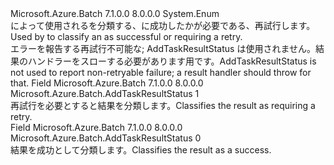 <Type Name="AddTaskResultStatus" FullName="Microsoft.Azure.Batch.AddTaskResultStatus">
  <TypeSignature Language="C#" Value="public enum AddTaskResultStatus" />
  <TypeSignature Language="ILAsm" Value=".class public auto ansi sealed AddTaskResultStatus extends System.Enum" />
  <TypeSignature Language="DocId" Value="T:Microsoft.Azure.Batch.AddTaskResultStatus" />
  <TypeSignature Language="VB.NET" Value="Public Enum AddTaskResultStatus" />
  <TypeSignature Language="F#" Value="type AddTaskResultStatus = " />
  <AssemblyInfo>
    <AssemblyName>Microsoft.Azure.Batch</AssemblyName>
    <AssemblyVersion>7.1.0.0</AssemblyVersion>
    <AssemblyVersion>8.0.0.0</AssemblyVersion>
  </AssemblyInfo>
  <Base>
    <BaseTypeName>System.Enum</BaseTypeName>
  </Base>
  <Docs>
    <summary>
            <span data-ttu-id="7afa7-101">によって使用される<see cref="T:Microsoft.Azure.Batch.AddTaskCollectionResultHandler" />を分類する、<see cref="T:Microsoft.Azure.Batch.AddTaskResult" />に成功したかが必要である、再試行します。</span><span class="sxs-lookup"><span data-stu-id="7afa7-101">Used by <see cref="T:Microsoft.Azure.Batch.AddTaskCollectionResultHandler" /> to classify an <see cref="T:Microsoft.Azure.Batch.AddTaskResult" /> as successful or requiring a retry.</span></span>
            </summary>
    <remarks><span data-ttu-id="7afa7-102">エラーを報告する再試行不可能な; AddTaskResultStatus は使用されません。結果のハンドラーをスローする必要があります<see cref="T:Microsoft.Azure.Batch.AddTaskCollectionTerminatedException" />用です。</span><span class="sxs-lookup"><span data-stu-id="7afa7-102">AddTaskResultStatus is not used to report non-retryable failure; a result handler should throw <see cref="T:Microsoft.Azure.Batch.AddTaskCollectionTerminatedException" /> for that.</span></span></remarks>
  </Docs>
  <Members>
    <Member MemberName="Retry">
      <MemberSignature Language="C#" Value="Retry" />
      <MemberSignature Language="ILAsm" Value=".field public static literal valuetype Microsoft.Azure.Batch.AddTaskResultStatus Retry = int32(1)" />
      <MemberSignature Language="DocId" Value="F:Microsoft.Azure.Batch.AddTaskResultStatus.Retry" />
      <MemberSignature Language="VB.NET" Value="Retry" />
      <MemberSignature Language="F#" Value="Retry = 1" Usage="Microsoft.Azure.Batch.AddTaskResultStatus.Retry" />
      <MemberType>Field</MemberType>
      <AssemblyInfo>
        <AssemblyName>Microsoft.Azure.Batch</AssemblyName>
        <AssemblyVersion>7.1.0.0</AssemblyVersion>
        <AssemblyVersion>8.0.0.0</AssemblyVersion>
      </AssemblyInfo>
      <ReturnValue>
        <ReturnType>Microsoft.Azure.Batch.AddTaskResultStatus</ReturnType>
      </ReturnValue>
      <MemberValue>1</MemberValue>
      <Docs>
        <summary>
            <span data-ttu-id="7afa7-103">再試行を必要とすると結果を分類します。</span><span class="sxs-lookup"><span data-stu-id="7afa7-103">Classifies the result as requiring a retry.</span></span>
            </summary>
      </Docs>
    </Member>
    <Member MemberName="Success">
      <MemberSignature Language="C#" Value="Success" />
      <MemberSignature Language="ILAsm" Value=".field public static literal valuetype Microsoft.Azure.Batch.AddTaskResultStatus Success = int32(0)" />
      <MemberSignature Language="DocId" Value="F:Microsoft.Azure.Batch.AddTaskResultStatus.Success" />
      <MemberSignature Language="VB.NET" Value="Success" />
      <MemberSignature Language="F#" Value="Success = 0" Usage="Microsoft.Azure.Batch.AddTaskResultStatus.Success" />
      <MemberType>Field</MemberType>
      <AssemblyInfo>
        <AssemblyName>Microsoft.Azure.Batch</AssemblyName>
        <AssemblyVersion>7.1.0.0</AssemblyVersion>
        <AssemblyVersion>8.0.0.0</AssemblyVersion>
      </AssemblyInfo>
      <ReturnValue>
        <ReturnType>Microsoft.Azure.Batch.AddTaskResultStatus</ReturnType>
      </ReturnValue>
      <MemberValue>0</MemberValue>
      <Docs>
        <summary>
            <span data-ttu-id="7afa7-104">結果を成功として分類します。</span><span class="sxs-lookup"><span data-stu-id="7afa7-104">Classifies the result as a success.</span></span>
            </summary>
      </Docs>
    </Member>
  </Members>
</Type>